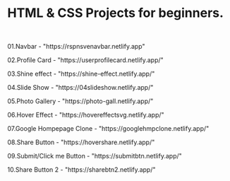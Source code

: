 <h1>HTML & CSS Projects for beginners.</h1>
</br>
<p>01.Navbar - "https://rspnsvenavbar.netlify.app"</p>
<p>02.Profile Card - "https://userprofilecard.netlify.app/"</p>
<p>03.Shine effect - "https://shine-effect.netlify.app/"</p>
<p>04.Slide Show - "https://04slideshow.netlify.app/"</p>
<p>05.Photo Gallery - "https://photo-gall.netlify.app/"</p>
<p>06.Hover Effect - "https://hovereffectsvg.netlify.app/"</p>
<p>07.Google Hompepage Clone - "https://googlehmpclone.netlify.app/"</p>
<p>08.Share Button - "https://hovershare.netlify.app/"</p>
<p>09.Submit/Click me Button - "https://submitbtn.netlify.app/"</p>
<p>10.Share Button 2 - "https://sharebtn2.netlify.app/"</p>
